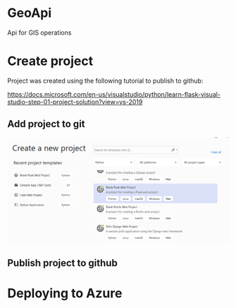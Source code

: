 # GeoApi
Api for GIS operations

# Create project
Project was created using the following tutorial to publish to github:

https://docs.microsoft.com/en-us/visualstudio/python/learn-flask-visual-studio-step-01-project-solution?view=vs-2019

## Add project to git
<img src="/GeoApi/Pictures/Create%20project.png" width="750">

## Publish project to github



# Deploying to Azure
